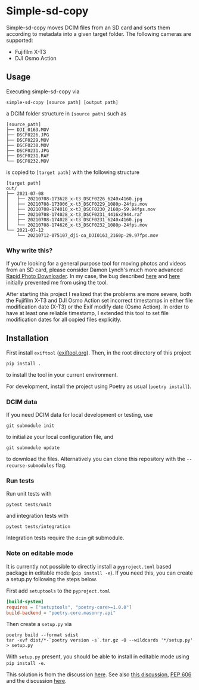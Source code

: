 
# Simple-sd-copy

Simple-sd-copy moves DCIM files from an SD card and sorts them according to metadata into a given target folder. The following cameras are supported:
* Fujifilm X-T3
* DJI Osmo Action


## Usage

Executing simple-sd-copy via
```shell
simple-sd-copy [source path] [output path]
```
a DCIM folder structure in `[source path]` such as
```shell
[source_path]
├── DJI_0163.MOV
├── DSCF0226.JPG
├── DSCF0229.MOV
├── DSCF0230.MOV
├── DSCF0231.JPG
├── DSCF0231.RAF
└── DSCF0232.MOV
```
is copied to `[target path]` with the following structure
````shell
[target path]
out/
├── 2021-07-08
│   ├── 20210708-173628_x-t3_DSCF0226_6240x4160.jpg
│   ├── 20210708-173906_x-t3_DSCF0229_1080p-24fps.mov
│   ├── 20210708-174010_x-t3_DSCF0230_2160p-59.94fps.mov
│   ├── 20210708-174028_x-t3_DSCF0231_4416x2944.raf
│   ├── 20210708-174028_x-t3_DSCF0231_6240x4160.jpg
│   └── 20210708-174626_x-t3_DSCF0232_1080p-24fps.mov
└── 2021-07-12
    └── 20210712-075107_dji-oa_DJI0163_2160p-29.97fps.mov

````

### Why write this?

If you're looking for a general purpose tool for moving photos and videos from an SD card, please consider Damon Lynch's much more advanced [Rapid Photo Downloader](https://damonlynch.net/rapid/). In my case, the bug described [here](https://bugs.launchpad.net/rapid/+bug/1814014) and [here](https://bugs.launchpad.net/rapid/+bug/1837327) initially prevented me from using the tool.

After starting this project I realized that the problems are more severe, both the Fujifilm X-T3 and DJI Osmo Action set incorrect timestamps in either file modification date (X-T3) or the Exif modify date (Osmo Action). In order to have at least one reliable timestamp, I extended this tool to set file modification dates for all copied files explicitly.


## Installation

First install `exiftool` ([exiftool.org](https://exiftool.org/install.html#Unix)). Then, in the root directory of this project
```shell
pip install .
```
to install the tool in your current environment. 

For development, install the project using Poetry as usual (`poetry install`).

### DCIM data
If you need DCIM data for local development or testing, use
```shell
git submodule init
``` 
to initialize your local configuration file, and 
```shell
git submodule update
```
to download the files. Alternatively you can clone this repository with the `--recurse-submodules` flag.

### Run tests

Run unit tests with
```shell
pytest tests/unit
```
and integration tests with
```shell
pytest tests/integration
```
Integration tests require the `dcim` git submodule.


### Note on editable mode
It is currently not possible to directly install a `pyproject.toml` based package in editable mode (`pip install -e`). If you need this, you can create a setup.py following the steps below.

First add `setuptools` to the `pyproject.toml`
```toml
[build-system]
requires = ["setuptools", "poetry-core>=1.0.0"]
build-backend = "poetry.core.masonry.api"
```
Then create a `setup.py` via
```shell
poetry build --format sdist
tar -xvf dist/*-`poetry version -s`.tar.gz -O --wildcards '*/setup.py' > setup.py
```
With `setup.py` present, you should be able to install in editable mode using `pip install -e`.

This solution is from the discussion [here](https://github.com/python-poetry/poetry/discussions/1135#discussioncomment-145763). See also [this discussion](https://github.com/python-poetry/poetry/issues/34#issuecomment-870454738), [PEP 606](https://discuss.python.org/t/pronouncement-on-peps-660-and-662-editable-installs/9450) and the discussion [here](https://github.com/python-poetry/poetry/issues/761).

